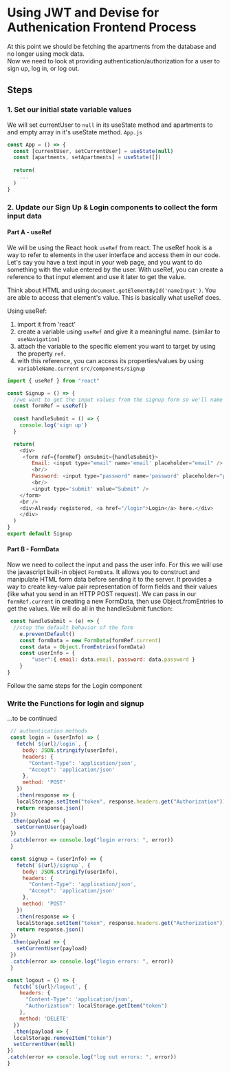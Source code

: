 # Using JWT and Devise for Authenication Frontend Process

At this point we should be fetching the apartments from the database and no longer using mock data.  
Now we need to look at providing authentication/authorization for a user to sign up, log in, or log out.

## Steps

### 1. Set our initial state variable values
We will set currentUser to `null` in its useState method and apartments to and empty array in it's useState method.
`App.js`
```javascript
const App = () => {
  const [currentUser, setCurrentUser] = useState(null)
  const [apartments, setApartments] = useState([])
  
  return(
    ...
  )
}
```
### 2. Update our Sign Up & Login components to collect the form input data
#### Part A - useRef
We will be using the React hook `useRef` from react.  The useRef hook is a way to refer to elements in the user interface and access them in our code.  Let's say you have a text input in your web page, and you want to do something with the value entered by the user. With useRef, you can create a reference to that input element and use it later to get the value.

Think about HTML and using `document.getElementById('nameInput')`. You are able to access that element's value.  This is basically what useRef does. 

Using useRef:
1. import it from 'react'
2. create a variable using `useRef` and give it a meaningful name. (similar to `useNavigation`)
3. attach the variable to the specific element you want to target by using the property `ref`.
4. with this reference, you can access its properties/values by using `variableName.current`
`src/components/signup`
```javascript
import { useRef } from "react"

const Signup = () => {
  //we want to get the input values from the signup form so we'll name the variable 'formRef'
  const formRef = useRef()
  
  const handleSubmit = () => {
    console.log('sign up')
  }

  return(
    <div>
     <form ref={formRef} onSubmit={handleSubmit}>
        Email: <input type="email" name='email' placeholder="email" />
        <br/>
        Password: <input type="password" name='password' placeholder="password" />
        <br/>
        <input type='submit' value="Submit" />
    </form>
    <br />
    <div>Already registered, <a href="/login">Login</a> here.</div>
    </div>
  )
}
export default Signup
```
#### Part B  - FormData
Now we need to collect the input and pass the user info.  For this we will use the javascript built-in object `FormData`. It allows you to construct and manipulate HTML form data before sending it to the server.  It provides a way to create key-value pair representation of form fields and their values (like what you send in an HTTP POST request).  We can pass in our `formRef.current` in creating a new FormData, then use Object.fromEntries to get the values.  We will do all in the handleSubmit function:
```javascript
 const handleSubmit = (e) => {
  //stop the default behavior of the form 
    e.preventDefault()
    const formData = new FormData(formRef.current)
    const data = Object.fromEntries(formData)
    const userInfo = {
        "user":{ email: data.email, password: data.password }
    }
}
```
Follow the same steps for the Login component

### Write the Functions for login and signup


...to be continued


 ```javascript
  // authentication methods
  const login = (userInfo) => {
    fetch(`${url}/login`, {
      body: JSON.stringify(userInfo),
      headers: {
        "Content-Type": 'application/json',
        "Accept": 'application/json'
      },
      method: 'POST'
    })
    .then(response => {
    localStorage.setItem("token", response.headers.get("Authorization"))
    return response.json()
  })
  .then(payload => {
    setCurrentUser(payload)
  })
  .catch(error => console.log("login errors: ", error))
  }

  const signup = (userInfo) => {
    fetch(`${url}/signup`, {
      body: JSON.stringify(userInfo),
      headers: {
        "Content-Type": 'application/json',
        "Accept": 'application/json'
      },
      method: 'POST'
    })
    .then(response => {
    localStorage.setItem("token", response.headers.get("Authorization"))
    return response.json()
  })
  .then(payload => {
    setCurrentUser(payload)
  })
  .catch(error => console.log("login errors: ", error))
  }
  ```

  ```javascript
  const logout = () => {
    fetch(`${url}/logout`, {
      headers: {
        "Content-Type": 'application/json',
        "Authorization": localStorage.getItem("token")
      },
      method: 'DELETE'
    })
    .then(payload => {
    localStorage.removeItem("token")
    setCurrentUser(null)
  })
  .catch(error => console.log("log out errors: ", error))
  }
  ```
  